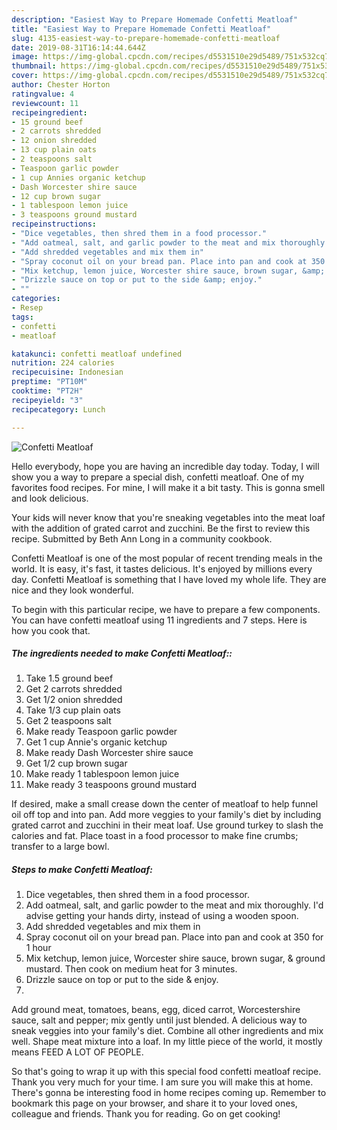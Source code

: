 ```yaml
---
description: "Easiest Way to Prepare Homemade Confetti Meatloaf"
title: "Easiest Way to Prepare Homemade Confetti Meatloaf"
slug: 4135-easiest-way-to-prepare-homemade-confetti-meatloaf
date: 2019-08-31T16:14:44.644Z
image: https://img-global.cpcdn.com/recipes/d5531510e29d5489/751x532cq70/confetti-meatloaf-recipe-main-photo.jpg
thumbnail: https://img-global.cpcdn.com/recipes/d5531510e29d5489/751x532cq70/confetti-meatloaf-recipe-main-photo.jpg
cover: https://img-global.cpcdn.com/recipes/d5531510e29d5489/751x532cq70/confetti-meatloaf-recipe-main-photo.jpg
author: Chester Horton
ratingvalue: 4
reviewcount: 11
recipeingredient:
- 15 ground beef
- 2 carrots shredded
- 12 onion shredded
- 13 cup plain oats
- 2 teaspoons salt
- Teaspoon garlic powder
- 1 cup Annies organic ketchup
- Dash Worcester shire sauce
- 12 cup brown sugar
- 1 tablespoon lemon juice
- 3 teaspoons ground mustard
recipeinstructions:
- "Dice vegetables, then shred them in a food processor."
- "Add oatmeal, salt, and garlic powder to the meat and mix thoroughly. I&#39;d advise getting your hands dirty, instead of using a wooden spoon."
- "Add shredded vegetables and mix them in"
- "Spray coconut oil on your bread pan. Place into pan and cook at 350 for 1 hour"
- "Mix ketchup, lemon juice, Worcester shire sauce, brown sugar, &amp; ground mustard. Then cook on medium heat for 3 minutes."
- "Drizzle sauce on top or put to the side &amp; enjoy."
- ""
categories:
- Resep
tags:
- confetti
- meatloaf

katakunci: confetti meatloaf undefined
nutrition: 224 calories
recipecuisine: Indonesian
preptime: "PT10M"
cooktime: "PT2H"
recipeyield: "3"
recipecategory: Lunch

---
```



![Confetti Meatloaf](https://img-global.cpcdn.com/recipes/d5531510e29d5489/751x532cq70/confetti-meatloaf-recipe-main-photo.jpg)

Hello everybody, hope you are having an incredible day today. Today, I will show you a way to prepare a special dish, confetti meatloaf. One of my favorites food recipes. For mine, I will make it a bit tasty. This is gonna smell and look delicious.

Your kids will never know that you&#39;re sneaking vegetables into the meat loaf with the addition of grated carrot and zucchini. Be the first to review this recipe. Submitted by Beth Ann Long in a community cookbook.

Confetti Meatloaf is one of the most popular of recent trending meals in the world. It is easy, it's fast, it tastes delicious. It's enjoyed by millions every day. Confetti Meatloaf is something that I have loved my whole life. They are nice and they look wonderful.


To begin with this particular recipe, we have to prepare a few components. You can have confetti meatloaf using 11 ingredients and 7 steps. Here is how you cook that.

##### The ingredients needed to make Confetti Meatloaf::

1. Take 1.5 ground beef
1. Get 2 carrots shredded
1. Get 1/2 onion shredded
1. Take 1/3 cup plain oats
1. Get 2 teaspoons salt
1. Make ready Teaspoon garlic powder
1. Get 1 cup Annie&#39;s organic ketchup
1. Make ready Dash Worcester shire sauce
1. Get 1/2 cup brown sugar
1. Make ready 1 tablespoon lemon juice
1. Make ready 3 teaspoons ground mustard


If desired, make a small crease down the center of meatloaf to help funnel oil off top and into pan. Add more veggies to your family&#39;s diet by including grated carrot and zucchini in their meat loaf. Use ground turkey to slash the calories and fat. Place toast in a food processor to make fine crumbs; transfer to a large bowl. 

##### Steps to make Confetti Meatloaf:

1. Dice vegetables, then shred them in a food processor.
1. Add oatmeal, salt, and garlic powder to the meat and mix thoroughly. I&#39;d advise getting your hands dirty, instead of using a wooden spoon.
1. Add shredded vegetables and mix them in
1. Spray coconut oil on your bread pan. Place into pan and cook at 350 for 1 hour
1. Mix ketchup, lemon juice, Worcester shire sauce, brown sugar, &amp; ground mustard. Then cook on medium heat for 3 minutes.
1. Drizzle sauce on top or put to the side &amp; enjoy.
1. 


Add ground meat, tomatoes, beans, egg, diced carrot, Worcestershire sauce, salt and pepper; mix gently until just blended. A delicious way to sneak veggies into your family&#39;s diet. Combine all other ingredients and mix well. Shape meat mixture into a loaf. In my little piece of the world, it mostly means FEED A LOT OF PEOPLE. 

So that's going to wrap it up with this special food confetti meatloaf recipe. Thank you very much for your time. I am sure you will make this at home. There's gonna be interesting food in home recipes coming up. Remember to bookmark this page on your browser, and share it to your loved ones, colleague and friends. Thank you for reading. Go on get cooking!
